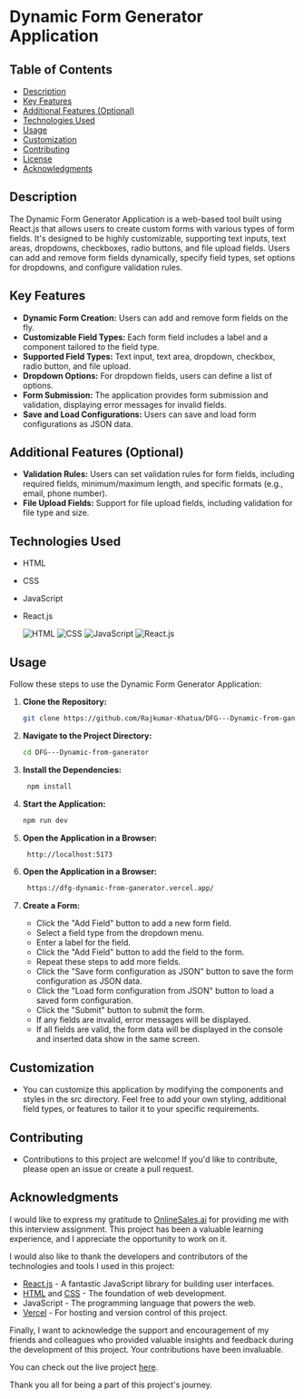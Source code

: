 # Dynamic Form Generator Application

## Table of Contents

- [Description](#description)
- [Key Features](#key-features)
- [Additional Features (Optional)](#additional-features-optional)
- [Technologies Used](#technologies-used)
- [Usage](#usage)
- [Customization](#customization)
- [Contributing](#contributing)
- [License](#license)
- [Acknowledgments](#acknowledgments)

## Description

The Dynamic Form Generator Application is a web-based tool built using React.js that allows users to create custom forms with various types of form fields. It's designed to be highly customizable, supporting text inputs, text areas, dropdowns, checkboxes, radio buttons, and file upload fields. Users can add and remove form fields dynamically, specify field types, set options for dropdowns, and configure validation rules.

## Key Features

- **Dynamic Form Creation:** Users can add and remove form fields on the fly.
- **Customizable Field Types:** Each form field includes a label and a component tailored to the field type.
- **Supported Field Types:** Text input, text area, dropdown, checkbox, radio button, and file upload.
- **Dropdown Options:** For dropdown fields, users can define a list of options.
- **Form Submission:** The application provides form submission and validation, displaying error messages for invalid fields.
- **Save and Load Configurations:** Users can save and load form configurations as JSON data.

## Additional Features (Optional)

- **Validation Rules:** Users can set validation rules for form fields, including required fields, minimum/maximum length, and specific formats (e.g., email, phone number).
- **File Upload Fields:** Support for file upload fields, including validation for file type and size.

## Technologies Used

- HTML
- CSS
- JavaScript
- React.js

  <!-- Icons for technologies used -->

  ![HTML](https://img.shields.io/badge/HTML-5-orange)
  ![CSS](https://img.shields.io/badge/CSS-3-blue)
  ![JavaScript](https://img.shields.io/badge/JavaScript-ES6-yellow)
  ![React.js](https://img.shields.io/badge/React.js-18.2.0-blue)

## Usage

Follow these steps to use the Dynamic Form Generator Application:

1. **Clone the Repository:**

   ```bash
   git clone https://github.com/Rajkumar-Khatua/DFG---Dynamic-from-ganerator.git
   ```

2. **Navigate to the Project Directory:**

   ```bash
   cd DFG---Dynamic-from-ganerator
   ```

3. **Install the Dependencies:**

   ```bash
    npm install
   ```

4. **Start the Application:**

   ```bash
   npm run dev
   ```

5. **Open the Application in a Browser:**

   ```bash
    http://localhost:5173
   ```

6. **Open the Application in a Browser:**

   ```bash
    https://dfg-dynamic-from-ganerator.vercel.app/
   ```

7. **Create a Form:**
   - Click the "Add Field" button to add a new form field.
   - Select a field type from the dropdown menu.
   - Enter a label for the field.
   - Click the "Add Field" button to add the field to the form.
   - Repeat these steps to add more fields.
   - Click the "Save form configuration as JSON" button to save the form configuration as JSON data.
   - Click the "Load form configuration from JSON" button to load a saved form configuration.
   - Click the "Submit" button to submit the form.
   - If any fields are invalid, error messages will be displayed.
   - If all fields are valid, the form data will be displayed in the console and inserted data show in the same screen.

## Customization

- You can customize this application by modifying the components and styles in the src directory. Feel free to add your own styling, additional field types, or features to tailor it to your specific requirements.

## Contributing

- Contributions to this project are welcome! If you'd like to contribute, please open an issue or create a pull request.

## Acknowledgments

I would like to express my gratitude to [OnlineSales.ai](https://onlinesales.ai/) for providing me with this interview assignment. This project has been a valuable learning experience, and I appreciate the opportunity to work on it.

I would also like to thank the developers and contributors of the technologies and tools I used in this project:

- [React.js](https://reactjs.org/) - A fantastic JavaScript library for building user interfaces.
- [HTML](https://developer.mozilla.org/en-US/docs/Web/HTML) and [CSS](https://developer.mozilla.org/en-US/docs/Web/CSS) - The foundation of web development.
- JavaScript - The programming language that powers the web.
- [Vercel](https://vercel.com/) - For hosting and version control of this project.

Finally, I want to acknowledge the support and encouragement of my friends and colleagues who provided valuable insights and feedback during the development of this project. Your contributions have been invaluable.

You can check out the live project [here](https://dfg-dynamic-from-ganerator.vercel.app/).

Thank you all for being a part of this project's journey.
